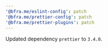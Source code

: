 ```yaml
---
'@bfra.me/eslint-config': patch
'@bfra.me/prettier-config': patch
'@bfra.me/prettier-plugins': patch
---
```


Updated dependency `prettier` to `3.4.0`.
